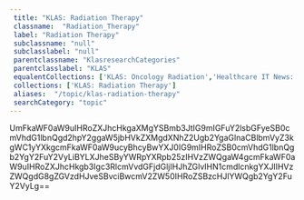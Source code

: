 ```yaml
--- 
 title: "KLAS: Radiation Therapy" 
 classname:  "Radiation_Therapy" 
 label: "Radiation Therapy" 
 subclassname: "null" 
 subclasslabel: "null" 
 parentclassname: "KlasresearchCategories" 
 parentclasslabel: "KLAS" 
 equalentCollections: ['KLAS: Oncology Radiation','Healthcare IT News: Radiology'] 
 collections: ['KLAS: Radiation Therapy']
 aliases:  "/topic/klas-radiation-therapy"  
 searchCategory: "topic" 
---
```

UmFkaWF0aW9uIHRoZXJhcHkgaXMgYSBmb3JtIG9mIGFuY2lsbGFyeSB0cmVhdG1lbnQgd2hpY2ggaW5jbHVkZXMgdXNhZ2Ugb2YgaGlnaCBlbmVyZ3kgWC1yYXkgcmFkaWF0aW9ucyBhcyBwYXJ0IG9mIHRoZSB0cmVhdG1lbnQgb2YgY2FuY2VyLiBYLXJheSByYWRpYXRpb25zIHVzZWQgaW4gcmFkaWF0aW9uIHRoZXJhcHkgb3Igc3RlcmVvdGFjdGljIHJhZGlvIHN1cmdlcnkgYXJlIHVzZWQgdG8gZGVzdHJveSBvciBwcmV2ZW50IHRoZSBzcHJlYWQgb2YgY2FuY2VyLg==